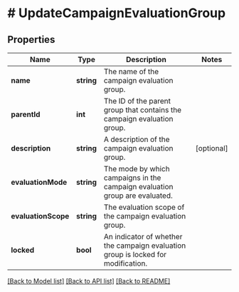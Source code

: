# # UpdateCampaignEvaluationGroup

## Properties

Name | Type | Description | Notes
------------ | ------------- | ------------- | -------------
**name** | **string** | The name of the campaign evaluation group. | 
**parentId** | **int** | The ID of the parent group that contains the campaign evaluation group. | 
**description** | **string** | A description of the campaign evaluation group. | [optional] 
**evaluationMode** | **string** | The mode by which campaigns in the campaign evaluation group are evaluated. | 
**evaluationScope** | **string** | The evaluation scope of the campaign evaluation group. | 
**locked** | **bool** | An indicator of whether the campaign evaluation group is locked for modification. | 

[[Back to Model list]](../../README.md#documentation-for-models) [[Back to API list]](../../README.md#documentation-for-api-endpoints) [[Back to README]](../../README.md)


